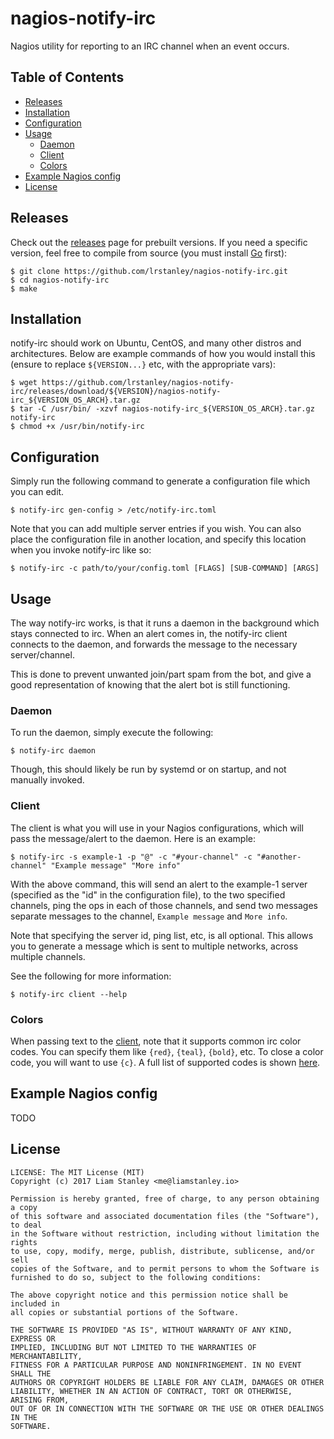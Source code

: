 # nagios-notify-irc

Nagios utility for reporting to an IRC channel when an event occurs.

## Table of Contents
- [Releases](#releases)
- [Installation](#installation)
- [Configuration](#configuration)
- [Usage](#usage)
  - [Daemon](#daemon)
  - [Client](#client)
  - [Colors](#colors)
- [Example Nagios config](#example-nagios-config)
- [License](#license)

## Releases

Check out the [releases](https://github.com/lrstanley/nagios-notify-irc/releases)
page for prebuilt versions. If you need a specific version, feel free to compile
from source (you must install [Go](https://golang.org/doc/install) first):

```
$ git clone https://github.com/lrstanley/nagios-notify-irc.git
$ cd nagios-notify-irc
$ make
```

## Installation

notify-irc should work on Ubuntu, CentOS, and many other distros and
architectures. Below are example commands of how you would install this
(ensure to replace `${VERSION...}` etc, with the appropriate vars):

```
$ wget https://github.com/lrstanley/nagios-notify-irc/releases/download/${VERSION}/nagios-notify-irc_${VERSION_OS_ARCH}.tar.gz
$ tar -C /usr/bin/ -xzvf nagios-notify-irc_${VERSION_OS_ARCH}.tar.gz notify-irc
$ chmod +x /usr/bin/notify-irc
```

## Configuration

Simply run the following command to generate a configuration file which you
can edit.

```
$ notify-irc gen-config > /etc/notify-irc.toml
```

Note that you can add multiple server entries if you wish. You can also place
the configuration file in another location, and specify this location when
you invoke notify-irc like so:

```
$ notify-irc -c path/to/your/config.toml [FLAGS] [SUB-COMMAND] [ARGS]
```

## Usage

The way notify-irc works, is that it runs a daemon in the background which
stays connected to irc. When an alert comes in, the notify-irc client connects
to the daemon, and forwards the message to the necessary server/channel.

This is done to prevent unwanted join/part spam from the bot, and give a good
representation of knowing that the alert bot is still functioning.

### Daemon

To run the daemon, simply execute the following:

```
$ notify-irc daemon
```

Though, this should likely be run by systemd or on startup, and not manually
invoked.

### Client

The client is what you will use in your Nagios configurations, which will
pass the message/alert to the daemon. Here is an example:

```
$ notify-irc -s example-1 -p "@" -c "#your-channel" -c "#another-channel" "Example message" "More info"
```

With the above command, this will send an alert to the example-1 server
(specified as the "id" in the configuration file), to the two specified
channels, ping the ops in each of those channels, and send two messages
separate messages to the channel, `Example message` and `More info`.

Note that specifying the server id, ping list, etc, is all optional. This
allows you to generate a message which is sent to multiple networks, across
multiple channels.

See the following for more information:

```
$ notify-irc client --help
```

### Colors

When passing text to the [client](#client), note that it supports common
irc color codes. You can specify them like `{red}`, `{teal}`, `{bold}`, etc.
To close a color code, you will want to use `{c}`. A full list of supported
codes is shown [here](https://github.com/lrstanley/girc/blob/ef73e5521b5bcbc1248229d8600e574f90a9508d/format.go#L18-L39).

## Example Nagios config

TODO

## License

```
LICENSE: The MIT License (MIT)
Copyright (c) 2017 Liam Stanley <me@liamstanley.io>

Permission is hereby granted, free of charge, to any person obtaining a copy
of this software and associated documentation files (the "Software"), to deal
in the Software without restriction, including without limitation the rights
to use, copy, modify, merge, publish, distribute, sublicense, and/or sell
copies of the Software, and to permit persons to whom the Software is
furnished to do so, subject to the following conditions:

The above copyright notice and this permission notice shall be included in
all copies or substantial portions of the Software.

THE SOFTWARE IS PROVIDED "AS IS", WITHOUT WARRANTY OF ANY KIND, EXPRESS OR
IMPLIED, INCLUDING BUT NOT LIMITED TO THE WARRANTIES OF MERCHANTABILITY,
FITNESS FOR A PARTICULAR PURPOSE AND NONINFRINGEMENT. IN NO EVENT SHALL THE
AUTHORS OR COPYRIGHT HOLDERS BE LIABLE FOR ANY CLAIM, DAMAGES OR OTHER
LIABILITY, WHETHER IN AN ACTION OF CONTRACT, TORT OR OTHERWISE, ARISING FROM,
OUT OF OR IN CONNECTION WITH THE SOFTWARE OR THE USE OR OTHER DEALINGS IN THE
SOFTWARE.
```
